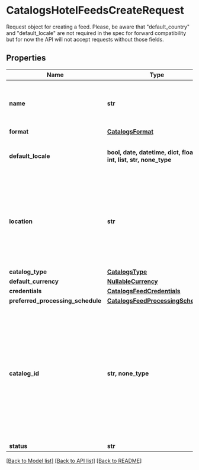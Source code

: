 # CatalogsHotelFeedsCreateRequest

Request object for creating a feed. Please, be aware that \"default_country\" and \"default_locale\" are not required in the spec for forward compatibility but for now the API will not accept requests without those fields.

## Properties
Name | Type | Description | Notes
------------ | ------------- | ------------- | -------------
**name** | **str** | A human-friendly name associated to a given feed. | 
**format** | [**CatalogsFormat**](CatalogsFormat.md) |  | 
**default_locale** | **bool, date, datetime, dict, float, int, list, str, none_type** | The locale used within a feed for product descriptions. | 
**location** | **str** | The URL where a feed is available for download. This URL is what Pinterest will use to download a feed for processing. | 
**catalog_type** | [**CatalogsType**](CatalogsType.md) |  | 
**default_currency** | [**NullableCurrency**](NullableCurrency.md) |  | [optional] 
**credentials** | [**CatalogsFeedCredentials**](CatalogsFeedCredentials.md) |  | [optional] 
**preferred_processing_schedule** | [**CatalogsFeedProcessingSchedule**](CatalogsFeedProcessingSchedule.md) |  | [optional] 
**catalog_id** | **str, none_type** | Catalog id pertaining to the feed. If not provided, feed will use a default catalog based on type. At the moment a catalog can not have multiple hotel feeds but this will change in the future. | [optional] 
**status** | **str** |  | [optional] 

[[Back to Model list]](../README.md#documentation-for-models) [[Back to API list]](../README.md#documentation-for-api-endpoints) [[Back to README]](../README.md)


